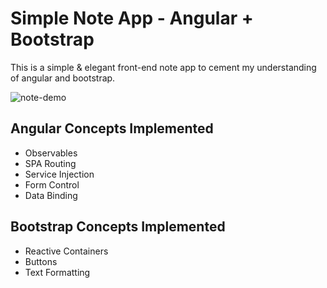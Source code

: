 # Simple Note App - Angular + Bootstrap

This is a simple & elegant front-end note app to cement my understanding of angular and bootstrap. 

![note-demo](https://user-images.githubusercontent.com/61357467/218890183-c1545cc7-5176-4286-8334-8a47447524e2.gif)


## Angular Concepts Implemented
- Observables
- SPA Routing
- Service Injection
- Form Control 
- Data Binding

## Bootstrap Concepts Implemented
- Reactive Containers
- Buttons
- Text Formatting
